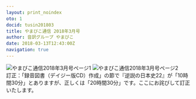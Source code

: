 ```yaml
---
layout: print_noindex
oto: 1
docid: tusin201803
title: やまびこ通信 2018年3月号
author: 音訳グループ やまびこ
date: 2018-03-13T12:43:00Z
navigation: true
---
```

<script>
//<![CDATA[
$(document).ready(function(){

	new jPlayerPlaylist({
		jPlayer: "#jquery_jplayer_1",
		cssSelectorAncestor: "#jp_container_1"
	}, [
		{
			title:"やまびこ通信2018年3月号",
			mp3:"./media/tusin201803/sound0001.mp3",
			oga:"./media/tusin201803/sound0001.ogg"
		},
		{
			title:"〈2月活動報告〉",
			mp3:"./media/tusin201803/sound0002.mp3",
			oga:"./media/tusin201803/sound0002.ogg"
		},
		{
			title:"〈3月活動予定〉",
			mp3:"./media/tusin201803/sound0003.mp3",
			oga:"./media/tusin201803/sound0003.ogg"
		},
		{
			title:"〈録音図書作成〉",
			mp3:"./media/tusin201803/sound0004.mp3",
			oga:"./media/tusin201803/sound0004.ogg"
		},
		{
			title:"〈対面音訳〉",
			mp3:"./media/tusin201803/sound0005.mp3",
			oga:"./media/tusin201803/sound0005.ogg"
		},
		{
			title:"ほっと一句",
			mp3:"./media/tusin201803/sound0006.mp3",
			oga:"./media/tusin201803/sound0006.ogg"
		},
		{
			title:"合成音声で録音図書を製作中！",
			mp3:"./media/tusin201803/sound0007.mp3",
			oga:"./media/tusin201803/sound0007.ogg"
		},
		{
			title:"新入会員から",
			mp3:"./media/tusin201803/sound0008.mp3",
			oga:"./media/tusin201803/sound0008.ogg"
		},
		{
			title:"東京音訳グループ連絡会講習会",
			mp3:"./media/tusin201803/sound0009.mp3",
			oga:"./media/tusin201803/sound0009.ogg"
		},
		{
			title:"図 音訳グループやまびこ組織図",
			mp3:"./media/tusin201803/sound0010.mp3",
			oga:"./media/tusin201803/sound0010.ogg"
		},
		{
			title:"Let's try!! ♪mini♪",
			mp3:"./media/tusin201803/sound0011.mp3",
			oga:"./media/tusin201803/sound0011.ogg"
		},
		{
			title:"定例会",
			mp3:"./media/tusin201803/sound0012.mp3",
			oga:"./media/tusin201803/sound0012.ogg"
		},
		{
			title:"訂正",
			mp3:"./media/tusin201803/sound0013.mp3",
			oga:"./media/tusin201803/sound0013.ogg"
		},
		{
			title:"終わり",
			mp3:"./media/tusin201803/sound0014.mp3",
			oga:"./media/tusin201803/sound0014.ogg"
		}
	], {
		playlistOptions: {
 		   autoPlay: true
    		},
		swfPath: "./jPlayer-2.9.2/dist/jplayer",
		supplied: "oga, mp3",
		wmode: "window",
		useStateClassSkin: true,
		autoBlur: false,
		smoothPlayBar: true,
		keyEnabled: true
	});
$("#jquery_jplayer_1").jPlayer("volume", 1);
});
//]]>
</script>
<img src="media/tusin201803-1.png" alt="やまびこ通信2018年3月号ページ1" srcset="media/tusin201803-1.svg" />
<img src="media/tusin201803-2.png" alt="やまびこ通信2018年3月号ページ2" srcset="media/tusin201803-2.svg" />
<div>訂正：「録音図書（デイジー版CD）作成」の節で『逆説の日本史22』が「10時間30分」とありますが、正しくは「20時間30分」です。ここにお詫びして訂正いたします。</div>

